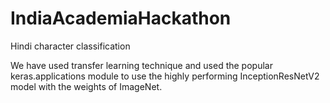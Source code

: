 # IndiaAcademiaHackathon
Hindi character classification

We have used transfer learning technique and used the popular keras.applications module to use the highly performing InceptionResNetV2 model with the weights of ImageNet.

